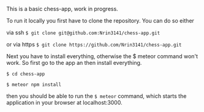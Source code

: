 This is a basic chess-app, work in progress. 

To run it locally you first have to clone the repository. You can do so either 

via ssh 
`$ git clone git@github.com:Nrin3141/chess-app.git`

or via https
`$ git clone https://github.com/Nrin3141/chess-app.git`

Next you have to install everything, otherwise the $ meteor command won't work. 
So first go to the app an then install everything.

`$ cd chess-app`

`$ meteor npm install`

then you should be able to run the `$ meteor` command, which starts the application in your browser at localhost:3000.
